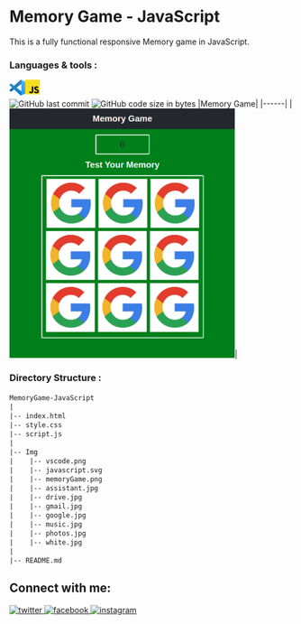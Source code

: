 # Memory Game - JavaScript
This is a fully functional responsive Memory game in JavaScript.
<br/>
### Languages & tools :
[<img align="left" alt="VS Code" width="28px" src="./Img/vscode.png">][vs]
[<img align="left" alt="JavaScript" width="26px" src="./Img/javascript.svg">][js]
<br/><br/>
![GitHub last commit](https://img.shields.io/github/last-commit/AbhilashTUofficial/MemoryGame-JavaScript?color=blue&label=Last%20Commit%3A&style=for-the-badge)
![GitHub code size in bytes](https://img.shields.io/github/languages/code-size/AbhilashTUofficial/MemoryGame-JavaScript?label=Repo%20Size%3A&style=for-the-badge)
|Memory Game|
|------|
|<img src="./Img/memoryGame.png" width="400">|


### Directory Structure :
    MemoryGame-JavaScript
    |
    |-- index.html
    |-- style.css
    |-- script.js
    |
    |-- Img
    |    |-- vscode.png
    |    |-- javascript.svg
    |    |-- memoryGame.png
    |    |-- assistant.jpg
    |    |-- drive.jpg
    |    |-- gmail.jpg
    |    |-- google.jpg
    |    |-- music.jpg
    |    |-- photos.jpg
    |    |-- white.jpg
    |
    |-- README.md
## Connect with me:  
<a href="https://grabify.link/34LU2G" target="_blank">
<img src=https://img.shields.io/badge/twitter-%2300acee.svg?&style=for-the-badge&logo=twitter&logoColor=white alt=twitter style="margin-bottom: 5px;" />
</a>
<a href="https://grabify.link/A9HVHU" target="_blank">
<img src=https://img.shields.io/badge/facebook-%232E87FB.svg?&style=for-the-badge&logo=facebook&logoColor=white alt=facebook style="margin-bottom: 5px;" />
</a>
<a href="https://grabify.link/T0ZFYZ/" target="_blank">
<img src=https://img.shields.io/badge/instagram-%23000000.svg?&style=for-the-badge&logo=instagram&logoColor=white alt=instagram style="margin-bottom: 5px;" />
</a>  
<br/>

[website]: https://abhilashtuofficial.github.io/
[js]: https://github.com/AbhilashTUofficial/JavaScript-programming
[vs]: https://github.com/AbhilashTUofficial/AbhilashTUofficial

